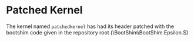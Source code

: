 # Patched Kernel

The kernel named ```patchedkernel``` has had its header patched with the bootshim code given in the repository root (\BootShim\BootShim.Epsilon.S)